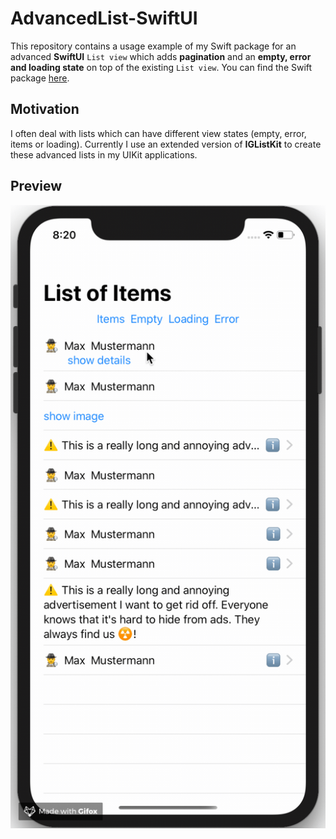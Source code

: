# AdvancedList-SwiftUI

This repository contains a usage example of my Swift package for an advanced **SwiftUI** `List view` which adds **pagination** and an **empty, error and loading state** on top of the existing `List view`. You can find the Swift package [here](https://github.com/crelies/AdvancedList).

## Motivation

I often deal with lists which can have different view states (empty, error, items or loading). Currently I use an extended version of **IGListKit** to create these advanced lists in my UIKit applications.

## Preview

![Animated preview image](https://github.com/crelies/AdvancedList-SwiftUI/blob/master/AdvancedList.gif)
